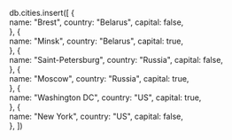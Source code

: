 db.cities.insert([
    {    
        name: "Brest",
        country: "Belarus",
        capital: false,    
    },
    {    
        name: "Minsk",
        country: "Belarus",
        capital: true,    
    },
    {    
        name: "Saint-Petersburg",
        country: "Russia",
        capital: false,    
    },
    {    
        name: "Moscow",
        country: "Russia",
        capital: true,    
    },
    {    
        name: "Washington DC",
        country: "US",
        capital: true,    
    },
    {    
        name: "New York",
        country: "US",
        capital: false,    
    },
])